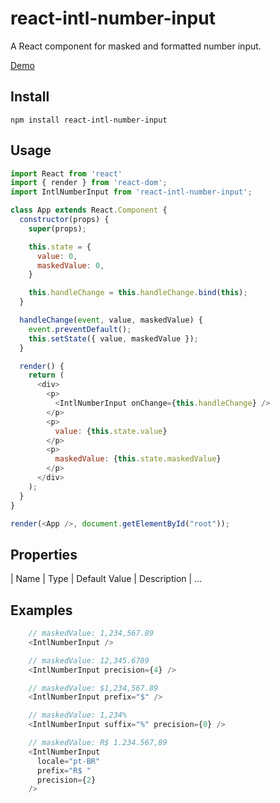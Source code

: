 # react-intl-number-input
A React component for masked and formatted number input.

[Demo](https://nandorip.github.io/react-intl-number-input/example/dist/)

## Install

```
npm install react-intl-number-input
```

## Usage

```javascript
import React from 'react'
import { render } from 'react-dom';
import IntlNumberInput from 'react-intl-number-input';

class App extends React.Component {
  constructor(props) {
    super(props);

    this.state = {
      value: 0,
      maskedValue: 0,
    }

    this.handleChange = this.handleChange.bind(this);
  }

  handleChange(event, value, maskedValue) {
    event.preventDefault();
    this.setState({ value, maskedValue });
  }

  render() {
    return (
      <div>
        <p>
          <IntlNumberInput onChange={this.handleChange} />
        </p>
        <p>
          value: {this.state.value}
        </p>
        <p>
          maskedValue: {this.state.maskedValue}
        </p>
      </div>
    );
  }
}

render(<App />, document.getElementById("root"));
```

## Properties

| Name | Type | Default Value | Description |
...

## Examples

```javascript
    // maskedValue: 1,234,567.89
    <IntlNumberInput />
```

```javascript
    // maskedValue: 12,345.6789
    <IntlNumberInput precision={4} />
```

```javascript
    // maskedValue: $1,234,567.89
    <IntlNumberInput prefix="$" />
```

```javascript
    // maskedValue: 1,234%
    <IntlNumberInput suffix="%" precision={0} />
```

```javascript
    // maskedValue: R$ 1.234.567,89
    <IntlNumberInput
      locale="pt-BR"
      prefix="R$ "
      precision={2}
    />
```

